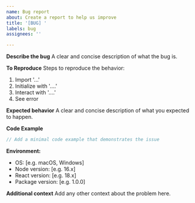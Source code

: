 ```yaml
---
name: Bug report
about: Create a report to help us improve
title: '[BUG] '
labels: bug
assignees: ''

---
```


**Describe the bug**
A clear and concise description of what the bug is.

**To Reproduce**
Steps to reproduce the behavior:
1. Import '...'
2. Initialize with '....'
3. Interact with '....'
4. See error

**Expected behavior**
A clear and concise description of what you expected to happen.

**Code Example**
```typescript
// Add a minimal code example that demonstrates the issue
```

**Environment:**
 - OS: [e.g. macOS, Windows]
 - Node version: [e.g. 16.x]
 - React version: [e.g. 18.x]
 - Package version: [e.g. 1.0.0]

**Additional context**
Add any other context about the problem here. 
